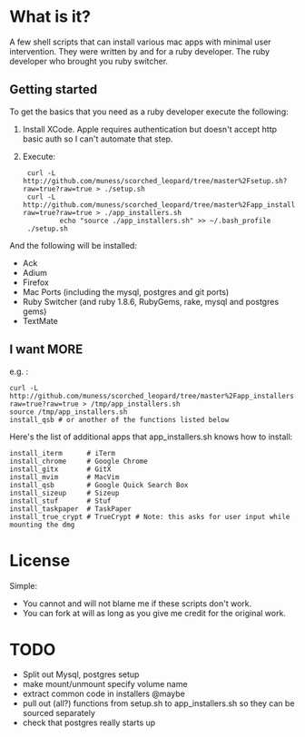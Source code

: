 # What is it?

A few shell scripts that can install various mac apps with minimal user intervention.  They were written by and for a ruby developer.  The ruby developer who brought you ruby switcher.

## Getting started

To get the basics that you need as a ruby developer execute the following:

1. Install XCode.  Apple requires authentication but doesn't accept http basic auth so I can't automate that step.
2. Execute:

		curl -L http://github.com/muness/scorched_leopard/tree/master%2Fsetup.sh?raw=true?raw=true > ./setup.sh
		curl -L http://github.com/muness/scorched_leopard/tree/master%2Fapp_installers.sh?raw=true?raw=true > ./app_installers.sh
                echo "source ./app_installers.sh" >> ~/.bash_profile
		./setup.sh
	
And the following will be installed:

* Ack
* Adium
* Firefox
* Mac Ports (including the mysql, postgres and git ports)
* Ruby Switcher (and ruby 1.8.6, RubyGems, rake, mysql and postgres gems)
* TextMate

## I want MORE
e.g. :

	curl -L http://github.com/muness/scorched_leopard/tree/master%2Fapp_installers.sh?raw=true?raw=true > /tmp/app_installers.sh
	source /tmp/app_installers.sh
	install_qsb # or another of the functions listed below

Here's the list of additional apps that app_installers.sh knows how to install:

	install_iterm      # iTerm
    install_chrome     # Google Chrome
    install_gitx       # GitX
    install_mvim       # MacVim
    install_qsb        # Google Quick Search Box
    install_sizeup     # Sizeup
    install_stuf       # Stuf
    install_taskpaper  # TaskPaper
    install_true_crypt # TrueCrypt # Note: this asks for user input while mounting the dmg

# License

Simple:

* You cannot and will not blame me if these scripts don't work.
* You can fork at will as long as you give me credit for the original work.

# TODO
 - Split out Mysql, postgres setup
 - make mount/unmount specify volume name
 - extract common code in installers @maybe
 - pull out (all?) functions from setup.sh to app_installers.sh so they can be sourced separately
 - check that postgres really starts up
